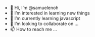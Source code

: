 - 👋 Hi, I’m @samuelenoh
- 👀 I’m interested in learning new things
- 🌱 I’m currently learning javascript
- 💞️ I’m looking to collaborate on ...
- 📫 How to reach me ...

<!---
samuelenoh/samuelenoh is a ✨ special ✨ repository because its `README.md` (this file) appears on your GitHub profile.
You can click the Preview link to take a look at your changes.
--->
